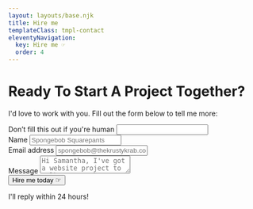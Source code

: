 ```yaml
---
layout: layouts/base.njk
title: Hire me
templateClass: tmpl-contact
eleventyNavigation:
  key: Hire me ☞
  order: 4
---
```


# Ready To Start A Project Together?

I'd love to work with you. Fill out the form below to tell me more:

<form name="contact-form" method="POST" data-netlify="true" netlify-honeypot="bot-field">
  <label class="form__label-hidden">Don’t fill this out if you're human <input name="bot-field" /></label>
  <label for="subject">
    <input name="subject" type="hidden" value="Hire form inquiry from samantha-andrews.com"/>
  </label>
  <div class="form__input-wrap">
    <label>
      Name
      <input class="form__input form__contact-input" type="text" name="name" placeholder="Spongebob Squarepants" required/>
    </label>
  </div>
  <div class="form__input-wrap">
    <label>
      Email address
      <input class="form__input form__contact-input" type="email" name="email" placeholder="spongebob@thekrustykrab.com" required/>
    </label>
  </div>
  <div>
    <label>
      Message
      <textarea class="form__text-area form__contact-input" name="message" placeholder="Hi Samantha, I've got a website project to talk to you about." required></textarea>
    </label>
  </div>
    <button class="button form__input form__button" type="submit">Hire me today ☞</button>
    <p class="form__aside-text">I'll reply within 24 hours!</p>
</form>
